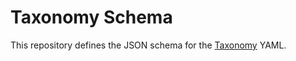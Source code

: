 # Taxonomy Schema

This repository defines the JSON schema for the [Taxonomy](https://github.com/instructlab/taxonomy) YAML.
